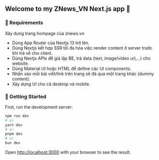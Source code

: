 ## Welcome to my ZNews_VN Next.js app 👋

### 📄 Requirements

Xây dựng trang hompage của znews.vn

- Dùng App Router của Nextjs 13 trở lên.
- Dùng Nextjs kết hợp SSR tối đa hóa việc render content ở server trước khi trả về cho client.
- Dùng Nextjs APIs để giả lập BE, trả data (text, image/video url,...) cho website.
- Dùng Material UI hoặc HTML để define các UI components.
- Nhấn vào mỗi bài viết/link trên trang sẽ đá qua một trang khác (dummy content).
- Xây dựng UI cho cả desktop và mobile.

### 🚀 Getting Started

First, run the development server:

```bash
npm run dev
# or
yarn dev
# or
pnpm dev
# or
bun dev
```

Open [http://localhost:3000](http://localhost:3000) with your browser to see the result.

